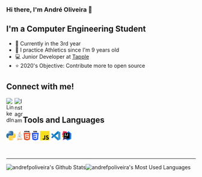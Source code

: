 ### Hi there, I'm André Oliveira 👋

## I'm a Computer Engineering Student
- 🌱 Currently in the 3rd year
- 🏃 I practice Athletics since I'm 9 years old
- 💻 Junior Developer at [Tapple](https://tapple.world/)
- ⭐ 2020's Objective: Contribute more to open source

## Connect with me!
[<img align="left" alt="LinkedIn" width="22px" src="https://cdn.jsdelivr.net/npm/simple-icons@v3/icons/linkedin.svg" />][linkedin]
[<img align="left" alt="Instagram" width="22px" src="https://cdn.jsdelivr.net/npm/simple-icons@v3/icons/instagram.svg" />][instagram]

<br />

## Tools and Languages
<p>
  <code><img height="25" src="https://github.com/andrefpoliveira/andrefpoliveira/blob/master/svg/python.svg" alt="Python"></code>
  <code><img height="25" src="https://github.com/andrefpoliveira/andrefpoliveira/blob/master/svg/java.svg" alt="Java"></code>
  <code><img height="25" src="https://github.com/andrefpoliveira/andrefpoliveira/blob/master/svg/html.svg" alt="HTML"></code>
  <code><img height="25" src="https://github.com/andrefpoliveira/andrefpoliveira/blob/master/svg/css.svg" alt="CSS"></code>
  <code><img height="25" src="https://github.com/andrefpoliveira/andrefpoliveira/blob/master/svg/js.svg" alt="JavaScript"></code>
  <code><img height="25" src="https://github.com/andrefpoliveira/andrefpoliveira/blob/master/svg/vscode.svg" alt="Visual Studio Code"></code>
  <code><img height="25" src="https://github.com/andrefpoliveira/andrefpoliveira/blob/master/svg/intellij.svg" alt="Intellij"></code>
</p>

<br />

---

<img align="left" alt="andrefpoliveira's Github Stats" src="https://github-readme-stats.codestackr.vercel.app/api?username=andrefpoliveira&show_icons=true&hide_border=true" />
<img align="left" alt="andrefpoliveira's Most Used Languages" src="https://github-readme-stats.vercel.app/api/top-langs/?username=andrefpoliveira" />



[linkedin]: https://www.linkedin.com/in/andrefpoliiveiira/
[instagram]: https://www.instagram.com/andrefpoliiveiira/
[github]: https://github.com/andrefpoliveira
